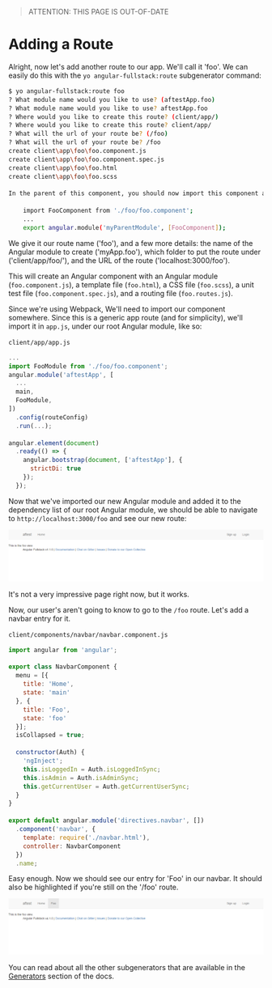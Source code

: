 > ATTENTION: THIS PAGE IS OUT-OF-DATE

# Adding a Route

Alright, now let's add another route to our app. We'll call it 'foo'. We can easily do this with the `yo angular-fullstack:route` subgenerator command:

```bash
$ yo angular-fullstack:route foo
? What module name would you like to use? (aftestApp.foo)
? What module name would you like to use? aftestApp.foo
? Where would you like to create this route? (client/app/)
? Where would you like to create this route? client/app/
? What will the url of your route be? (/foo)
? What will the url of your route be? /foo
create client\app\foo\foo.component.js
create client\app\foo\foo.component.spec.js
create client\app\foo\foo.html
create client\app\foo\foo.scss

In the parent of this component, you should now import this component and add it as a dependency:

    import FooComponent from './foo/foo.component';
    ...
    export angular.module('myParentModule', [FooComponent]);
```

We give it our route name ('foo'), and a few more details: the name of the Angular module to create ('myApp.foo'), which
folder to put the route under ('client/app/foo/'), and the URL of the route ('localhost:3000/foo').

This will create an Angular component with an Angular module (`foo.component.js`), a template file (`foo.html`), a CSS
file (`foo.scss`), a unit test file (`foo.component.spec.js`), and a routing file (`foo.routes.js`).

Since we're using Webpack, We'll need to import our component somewhere. Since this is a generic app route
(and for simplicity), we'll import it in `app.js`, under our root Angular module, like so:

`client/app/app.js`
```js
...
import FooModule from './foo/foo.component';
angular.module('aftestApp', [
  ...
  main,
  FooModule,
])
  .config(routeConfig)
  .run(...);

angular.element(document)
  .ready(() => {
    angular.bootstrap(document, ['aftestApp'], {
      strictDi: true
    });
  });
```

Now that we've imported our new Angular module and added it to the dependency list of our root Angular module, we should be able to navigate to `http://localhost:3000/foo` and see our new route:

<img src="../images/foo-route.jpg" alt="Foo route screenshot">

It's not a very impressive page right now, but it works.

Now, our user's aren't going to know to go to the `/foo` route. Let's add a navbar entry for it.

`client/components/navbar/navbar.component.js`
```js
import angular from 'angular';

export class NavbarComponent {
  menu = [{
    title: 'Home',
    state: 'main'
  }, {
    title: 'Foo',
    state: 'foo'
  }];
  isCollapsed = true;

  constructor(Auth) {
    'ngInject';
    this.isLoggedIn = Auth.isLoggedInSync;
    this.isAdmin = Auth.isAdminSync;
    this.getCurrentUser = Auth.getCurrentUserSync;
  }
}

export default angular.module('directives.navbar', [])
  .component('navbar', {
    template: require('./navbar.html'),
    controller: NavbarComponent
  })
  .name;
```

Easy enough. Now we should see our entry for 'Foo' in our navbar. It should also be highlighted if you're still on the '/foo' route.

<img src="../images/foo-route-navbar.jpg" alt="Foo route screenshot">

You can read about all the other subgenerators that are available in the [Generators](../Generators) section of the docs.

